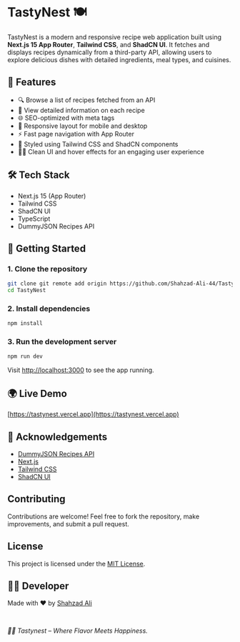 # TastyNest 🍽️

TastyNest is a modern and responsive recipe web application built using **Next.js 15 App Router**, **Tailwind CSS**, and **ShadCN UI**. It fetches and displays recipes dynamically from a third-party API, allowing users to explore delicious dishes with detailed ingredients, meal types, and cuisines.

## 🚀 Features

- 🔍 Browse a list of recipes fetched from an API
- 📖 View detailed information on each recipe
- 🌐 SEO-optimized with meta tags
- 📱 Responsive layout for mobile and desktop
- ⚡ Fast page navigation with App Router
- 🎨 Styled using Tailwind CSS and ShadCN components
- 🧑‍🍳 Clean UI and hover effects for an engaging user experience

## 🛠️ Tech Stack

- Next.js 15 (App Router)
- Tailwind CSS
- ShadCN UI
- TypeScript
- DummyJSON Recipes API


## 🔧 Getting Started

### 1. Clone the repository

```bash
git clone git remote add origin https://github.com/Shahzad-Ali-44/TastyNest.git
cd TastyNest
```

### 2. Install dependencies

```bash
npm install
```

### 3. Run the development server

```bash
npm run dev
```

Visit [http://localhost:3000](http://localhost:3000) to see the app running.


## 🌍 Live Demo

[https://tastynest.vercel.app](https://tastynest.vercel.app) 

## 🙌 Acknowledgements

- [DummyJSON Recipes API](https://dummyjson.com/docs/recipes)
- [Next.js](https://nextjs.org)
- [Tailwind CSS](https://tailwindcss.com)
- [ShadCN UI](https://ui.shadcn.com/docs)


## Contributing

Contributions are welcome! Feel free to fork the repository, make improvements, and submit a pull request.


## License

This project is licensed under the [MIT License](LICENSE).


## 🧑‍💻 Developer

Made with ❤️ by [Shahzad Ali](https://shahzadali.vercel.app/)

<br/>

*🧑‍🍳 Tastynest – Where Flavor Meets Happiness.*





